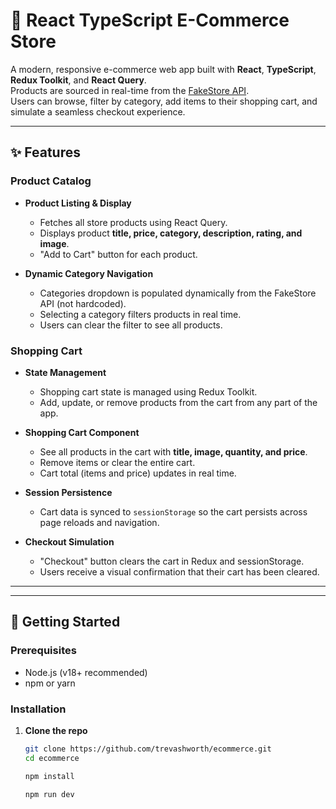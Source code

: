 # 🛒 React TypeScript E-Commerce Store

A modern, responsive e-commerce web app built with **React**, **TypeScript**, **Redux Toolkit**, and **React Query**.  
Products are sourced in real-time from the [FakeStore API](https://fakestoreapi.com/).  
Users can browse, filter by category, add items to their shopping cart, and simulate a seamless checkout experience.

---

## ✨ Features

### Product Catalog

- **Product Listing & Display**
  - Fetches all store products using React Query.
  - Displays product **title, price, category, description, rating, and image**.
  - "Add to Cart" button for each product.

- **Dynamic Category Navigation**
  - Categories dropdown is populated dynamically from the FakeStore API (not hardcoded).
  - Selecting a category filters products in real time.
  - Users can clear the filter to see all products.

### Shopping Cart

- **State Management**
  - Shopping cart state is managed using Redux Toolkit.
  - Add, update, or remove products from the cart from any part of the app.

- **Shopping Cart Component**
  - See all products in the cart with **title, image, quantity, and price**.
  - Remove items or clear the entire cart.
  - Cart total (items and price) updates in real time.

- **Session Persistence**
  - Cart data is synced to `sessionStorage` so the cart persists across page reloads and navigation.

- **Checkout Simulation**
  - "Checkout" button clears the cart in Redux and sessionStorage.
  - Users receive a visual confirmation that their cart has been cleared.

---

---

## 🚀 Getting Started

### Prerequisites

- Node.js (v18+ recommended)
- npm or yarn

### Installation

1. **Clone the repo**
   ```bash
   git clone https://github.com/trevashworth/ecommerce.git
   cd ecommerce

   npm install

   npm run dev
